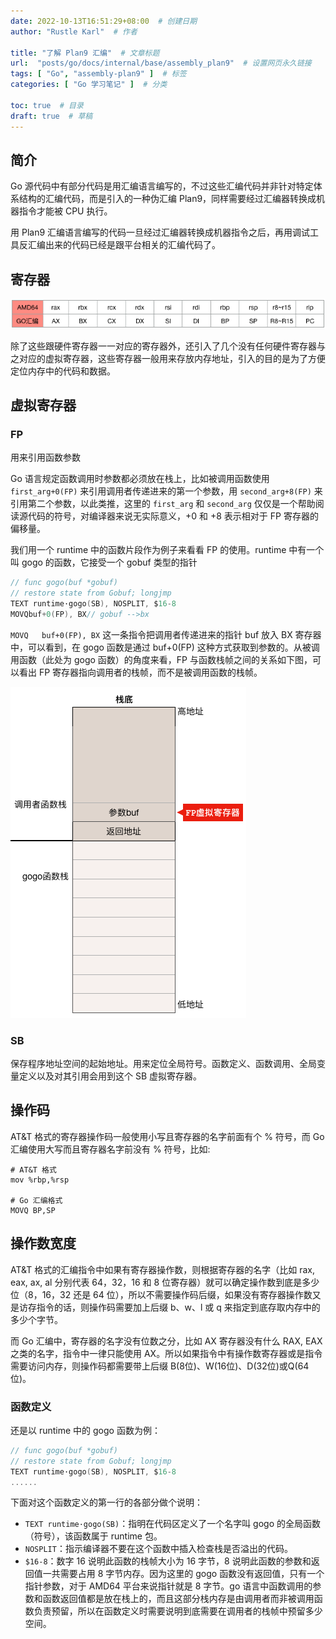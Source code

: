 ```yaml
---
date: 2022-10-13T16:51:29+08:00  # 创建日期
author: "Rustle Karl"  # 作者

title: "了解 Plan9 汇编"  # 文章标题
url:  "posts/go/docs/internal/base/assembly_plan9"  # 设置网页永久链接
tags: [ "Go", "assembly-plan9" ]  # 标签
categories: [ "Go 学习笔记" ]  # 分类

toc: true  # 目录
draft: true  # 草稿
---
```


## 简介

Go 源代码中有部分代码是用汇编语言编写的，不过这些汇编代码并非针对特定体系结构的汇编代码，而是引入的一种伪汇编 Plan9，同样需要经过汇编器转换成机器指令才能被 CPU 执行。

用 Plan9 汇编语言编写的代码一旦经过汇编器转换成机器指令之后，再用调试工具反汇编出来的代码已经是跟平台相关的汇编代码了。

## 寄存器

![图片](../../../assets/images/docs/internal/base/assembly_plan9/640.png)

除了这些跟硬件寄存器一一对应的寄存器外，还引入了几个没有任何硬件寄存器与之对应的虚拟寄存器，这些寄存器一般用来存放内存地址，引入的目的是为了方便定位内存中的代码和数据。

## 虚拟寄存器

### FP

用来引用函数参数

Go 语言规定函数调用时参数都必须放在栈上，比如被调用函数使用 `first_arg+0(FP)` 来引用调用者传递进来的第一个参数，用 `second_arg+8(FP)` 来引用第二个参数，以此类推，这里的 `first_arg` 和 `second_arg` 仅仅是一个帮助阅读源代码的符号，对编译器来说无实际意义，+0 和 +8 表示相对于 FP 寄存器的偏移量。

我们用一个 runtime 中的函数片段作为例子来看看 FP 的使用。runtime 中有一个叫 gogo 的函数，它接受一个 gobuf 类型的指针

```go
// func gogo(buf *gobuf)
// restore state from Gobuf; longjmp
TEXT runtime·gogo(SB), NOSPLIT, $16-8
MOVQbuf+0(FP), BX// gobuf -->bx
```

`MOVQ	buf+0(FP), BX` 这一条指令把调用者传递进来的指针 buf 放入 BX 寄存器中，可以看到，在 gogo 函数是通过 buf+0(FP) 这种方式获取到参数的。从被调用函数（此处为 gogo 函数）的角度来看，FP 与函数栈帧之间的关系如下图，可以看出 FP 寄存器指向调用者的栈帧，而不是被调用函数的栈帧。

![图片](../../../assets/images/docs/internal/base/assembly_plan9/640-1662880848070-1.png)

### SB

保存程序地址空间的起始地址。用来定位全局符号。函数定义、函数调用、全局变量定义以及对其引用会用到这个 SB 虚拟寄存器。

## 操作码

AT&T 格式的寄存器操作码一般使用小写且寄存器的名字前面有个 % 符号，而 Go 汇编使用大写而且寄存器名字前没有 % 符号，比如:

```
# AT&T 格式
mov %rbp,%rsp

# Go 汇编格式
MOVQ BP,SP
```

## 操作数宽度

AT&T 格式的汇编指令中如果有寄存器操作数，则根据寄存器的名字（比如 rax, eax, ax, al 分别代表 64，32，16 和 8 位寄存器）就可以确定操作数到底是多少位（8，16，32 还是 64 位），所以不需要操作码后缀，如果没有寄存器操作数又是访存指令的话，则操作码需要加上后缀 b、w、l 或 q 来指定到底存取内存中的多少个字节。

而 Go 汇编中，寄存器的名字没有位数之分，比如 AX 寄存器没有什么 RAX, EAX 之类的名字，指令中一律只能使用 AX。所以如果指令中有操作数寄存器或是指令需要访问内存，则操作码都需要带上后缀 B(8位)、W(16位)、D(32位)或Q(64位)。

### 函数定义

还是以 runtime 中的 gogo 函数为例：

```go
// func gogo(buf *gobuf)
// restore state from Gobuf; longjmp
TEXT runtime·gogo(SB), NOSPLIT, $16-8
......
```

下面对这个函数定义的第一行的各部分做个说明：

- `TEXT runtime·gogo(SB)`：指明在代码区定义了一个名字叫 gogo 的全局函数（符号），该函数属于 runtime 包。
- `NOSPLIT`：指示编译器不要在这个函数中插入检查栈是否溢出的代码。
- `$16-8`：数字 16 说明此函数的栈帧大小为 16 字节，8 说明此函数的参数和返回值一共需要占用 8 字节内存。因为这里的 gogo 函数没有返回值，只有一个指针参数，对于 AMD64 平台来说指针就是 8 字节。go 语言中函数调用的参数和函数返回值都是放在栈上的，而且这部分栈内存是由调用者而非被调用函数负责预留，所以在函数定义时需要说明到底需要在调用者的栈帧中预留多少空间。
